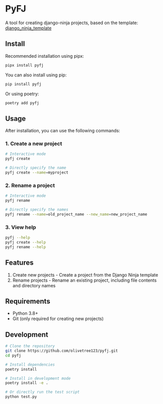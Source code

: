# PyFJ

A tool for creating django-ninja projects, based on the template: [django_ninja_template](https://github.com/olivetree123/django_ninja_template)

## Install

Recommended installation using pipx:
```bash
pipx install pyfj
```

You can also install using pip:
```bash
pip install pyfj
```

Or using poetry:

```bash
poetry add pyfj
```

## Usage

After installation, you can use the following commands:

### 1. Create a new project

```bash
# Interactive mode
pyfj create

# Directly specify the name
pyfj create --name=myproject
```

### 2. Rename a project

```bash
# Interactive mode
pyfj rename

# Directly specify the names
pyfj rename --name=old_project_name --new_name=new_project_name
```

### 3. View help

```bash
pyfj --help
pyfj create --help
pyfj rename --help
```

## Features

1. Create new projects - Create a project from the Django Ninja template
2. Rename projects - Rename an existing project, including file contents and directory names

## Requirements

- Python 3.8+
- Git (only required for creating new projects)

## Development

```bash
# Clone the repository
git clone https://github.com/olivetree123/pyfj.git
cd pyfj

# Install dependencies
poetry install

# Install in development mode
poetry install -e .

# Or directly run the test script
python test.py
```

